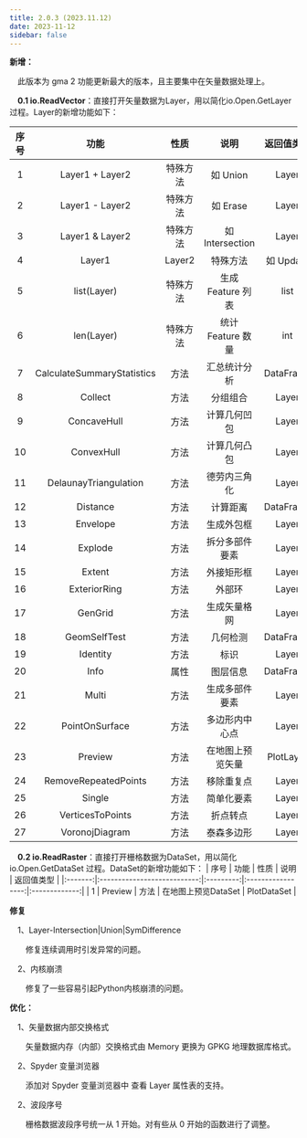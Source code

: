 ```yaml
---
title: 2.0.3 (2023.11.12)
date: 2023-11-12
sidebar: false
---
```


<font color="#616AE5"><i class="fas fa-award"></i></font> **新增：**

&emsp;此版本为 gma 2 功能更新最大的版本，且主要集中在矢量数据处理上。

**&emsp;0.1 io.ReadVector**：直接打开矢量数据为Layer，用以简化io.Open.GetLayer 过程。Layer的新增功能如下：

|   序号 | 功能                       | 性质     | 说明              | 返回值类型   |
|:-------:|:---------------------------:|:---------:|:-----------------:|:-------------:|
|      1 | Layer1 + Layer2            | 特殊方法 | 如 Union          | Layer        |
|      2 | Layer1 - Layer2            | 特殊方法 | 如 Erase          | Layer        |
|      3 | Layer1 & Layer2            | 特殊方法 | 如 Intersection   | Layer        |
|      4 | Layer1 | Layer2            | 特殊方法 | 如 Update         | Layer        |
|      5 | list(Layer)                | 特殊方法 | 生成 Feature 列表 | list         |
|      6 | len(Layer)                 | 特殊方法 | 统计 Feature 数量 | int          |
|      7 | CalculateSummaryStatistics | 方法     | 汇总统计分析      | DataFrame    |
|      8 | Collect                    | 方法     | 分组组合          | Layer        |
|      9 | ConcaveHull                | 方法     | 计算几何凹包      | Layer        |
|     10 | ConvexHull                 | 方法     | 计算几何凸包      | Layer        |
|     11 | DelaunayTriangulation      | 方法     | 德劳内三角化      | Layer        |
|     12 | Distance                   | 方法     | 计算距离          | DataFrame    |
|     13 | Envelope                   | 方法     | 生成外包框        | Layer        |
|     14 | Explode                    | 方法     | 拆分多部件要素    | Layer        |
|     15 | Extent                     | 方法     | 外接矩形框        | Layer        |
|     16 | ExteriorRing               | 方法     | 外部环            | Layer        |
|     17 | GenGrid                    | 方法     | 生成矢量格网      | Layer        |
|     18 | GeomSelfTest               | 方法     | 几何检测          | DataFrame    |
|     19 | Identity                   | 方法     | 标识              | Layer        |
|     20 | Info                       | 属性     | 图层信息          | DataFrame    |
|     21 | Multi                      | 方法     | 生成多部件要素    | Layer        |
|     22 | PointOnSurface             | 方法     | 多边形内中心点    | Layer        |
|     23 | Preview                    | 方法     | 在地图上预览矢量  | PlotLayer    |
|     24 | RemoveRepeatedPoints       | 方法     | 移除重复点        | Layer        |
|     25 | Single                     | 方法     | 简单化要素        | Layer        |
|     26 | VerticesToPoints           | 方法     | 折点转点          | Layer        |
|     27 | VoronojDiagram             | 方法     | 泰森多边形        | Layer        |

**&emsp;0.2 io.ReadRaster**：直接打开栅格数据为DataSet，用以简化io.Open.GetDataSet 过程。DataSet的新增功能如下：
|   序号 | 功能                       | 性质     | 说明              | 返回值类型   |
|:-------:|:---------------------------:|:---------:|:-----------------:|:-------------:|
|      1 | Preview           | 方法 | 在地图上预览DataSet       | PlotDataSet        |

<font color="#FFA500"><i class="fas fa-tools"></i></font> **修复**

&emsp;1、Layer-Intersection|Union|SymDifference

&emsp;&emsp;修复连续调用时引发异常的问题。

&emsp;2、内核崩溃

&emsp;&emsp;修复了一些容易引起Python内核崩溃的问题。

<font color="#3CB371"><i class="fab fa-superpowers"></i></font> **优化：**

&emsp;1、矢量数据内部交换格式

&emsp;&emsp;矢量数据内存（内部）交换格式由 Memory 更换为 GPKG 地理数据库格式。

&emsp;2、Spyder 变量浏览器

&emsp;&emsp;添加对 Spyder 变量浏览器中 查看 Layer 属性表的支持。

&emsp;2、波段序号

&emsp;&emsp;栅格数据波段序号统一从 1 开始。对有些从 0 开始的函数进行了调整。


